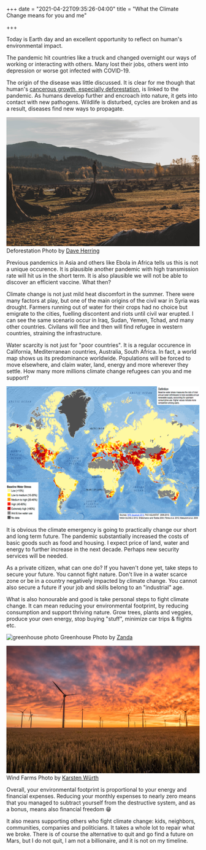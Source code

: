 +++
date = "2021-04-22T09:35:26-04:00"
title = "What the Climate Change means for you and me"

+++

Today is Earth day and an excellent opportunity to reflect on human's environmental impact.

The pandemic hit countries like a truck and changed overnight our ways of working or interacting with others. Many lost their jobs, others went into depression or worse got infected with COVID-19.

The origin of the disease was little discussed. It is clear for me though that human's [cancerous growth, especially deforestation](https://www.inverse.com/science/deforestation-disease-outbreak-study), is linked to the pandemic. As humans develop further and encroach into nature, it gets into contact with new pathogens. Wildlife is disturbed, cycles are broken and as a result, diseases find new ways to propagate.

![deforestation photo](/images/deforestation.jpg "[deforestation photo")
Deforestation Photo by [Dave Herring](https://unsplash.com/@daveherring?utm_source=unsplash&utm_medium=referral&utm_content=creditCopyText)


Previous pandemics in Asia and others like Ebola in Africa tells us this is not a unique occurence. It is plausible another pandemic with high transmission rate will hit us in the short term. It is also plausible we will not be able to discover an efficient vaccine. What then?

Climate change is not just mild heat discomfort in the summer. There were many factors at play, but one of the main origins of the civil war in Syria was drought. Farmers running out of water for their crops had no choice but emigrate to the cities, fuelling discontent and riots until civil war erupted. I can see the same scenario occur in Iraq, Sudan, Yemen, Tchad, and many other countries. Civilans will flee and then will find refugee in western countries, straining the infrastructure.

Water scarcity is not just for "poor countries". It is a regular occurence in California, Mediterranean countries, Australia, South Africa. In fact, a world map shows us its predominance worldwide. Populations will be forced to move elsewhere, and claim water, land, energy and more wherever they settle. How many more millions climate change refugees can you and me support?

![water scarcity map](/images/water-scarcity.jpg "[water scarcity map]")

It is obvious the climate emergency is going to practically change our short and long term future. The pandemic substantially increased the costs of basic goods such as food and housing. I expect price of land, water and energy to further increase in the next decade. Perhaps new security services will be needed.

As a private citizen, what can one do? If you haven't done yet, take steps to secure your future. You cannot fight nature. Don't live in a water scarce zone or be in a country negatively impacted by climate change. You cannot also secure a future if your job and skills belong to an "industrial" age.

What is also honourable and good is take personal steps to fight climate change. It can mean reducing your environmental footprint, by reducing consumption and support thriving nature. Grow trees, plants and veggies, produce your own energy, stop buying "stuff", minimize car trips & flights etc.

![greenhouse photo](/images/greenhouse.jpg "[greenhouse photo]")
Greenhouse Photo by [Zanda](https://unsplash.com/@zanda_photography?utm_source=unsplash&utm_medium=referral&utm_content=creditCopyText)

![wind energy photo](/images/wind-energy.jpg "[wind energy photo]")
Wind Farms Photo by [Karsten Würth](https://unsplash.com/@karsten_wuerth?utm_source=unsplash&utm_medium=referral&utm_content=creditCopyText)

Overall, your environmental footprint is proportional to your energy and financial expenses. Reducing your monthly expenses to nearly zero means that you managed to subtract yourself from the destructive system, and as a bonus, means also financial freedom 😁

It also means supporting others who fight climate change: kids, neighbors, communities, companies and politicians. It takes a whole lot to repair what we broke. There is of course the alternative to quit and go find a future on Mars, but I do not quit, I am not 
a billionaire, and it is not on my timeline.
